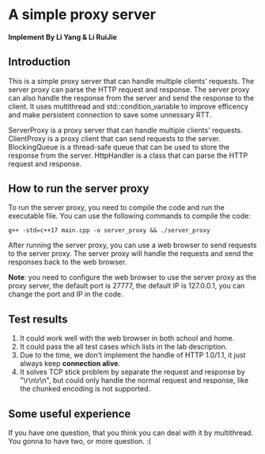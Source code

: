 # A simple proxy server
#### Implement By Li Yang & Li RuiJie


## Introduction
This is a simple proxy server that can handle multiple clients' requests. The server proxy can parse the HTTP request and response. The server proxy can also handle the response from the server and send the response to the client.
It uses multithread and std::condition_variable to improve efficency and make persistent connection to save some unnessary RTT.

ServerProxy is a proxy server that can handle multiple clients' requests.
ClientProxy is a proxy client that can send requests to the server.
BlockingQueue is a thread-safe queue that can be used to store the response from the server.
HttpHandler is a class that can parse the HTTP request and response.

## How to run the server proxy
To run the server proxy, you need to compile the code and run the executable file. You can use the following commands to compile the code:
```shell
g++ -std=c++17 main.cpp -o server_proxy && ./server_proxy
```
After running the server proxy, you can use a web browser to send requests to the server proxy. The server proxy will handle the requests and send the responses back to the web browser.

**Note**: you need to configure the web browser to use the server proxy as the proxy server, the default port is 27777, the default IP is 127.0.0.1, you can change the port and IP in the code.

## Test results
1. It could work well with the web browser in both school and home.
2. It could pass the all test cases which lists in the lab description.
3. Due to the time, we don't implement the handle of HTTP 1.0/1.1, it just always keep **connection alive**.
4. It solves TCP stick problem by separate the request and response by "\r\n\r\n", but could only handle the normal request and response, like the chunked encoding is not supported.

## Some useful experience
If you have one question, that you think you can deal with it by multithread.
You gonna to have two, or more question. :(

